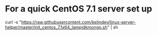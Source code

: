 # For a quick CentOS 7.1 server set up
curl -s "https://raw.githubusercontent.com/kelindev/linux-server-helper/master/init_centos_7.1x64_lampjdkmongo.sh" | sh
